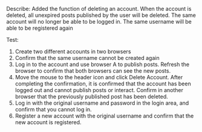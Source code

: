 Describe:
Added the function of deleting an account. When the account is deleted, all unexpired posts published by the user will be deleted. The same account will no longer be able to be logged in. The same username will be able to be registered again

Test:
1. Create two different accounts in two browsers
2. Confirm that the same username cannot be created again
3. Log in to the account and use browser A to publish posts. Refresh the browser to confirm that both browsers can see the new posts.
4. Move the mouse to the header icon and click Delete Account. After completing the confirmation, it is confirmed that the account has been logged out and cannot publish posts or interact. Confirm in another browser that the previously published post has been deleted.
5. Log in with the original username and password in the login area, and confirm that you cannot log in.
6. Register a new account with the original username and confirm that the new account is registered.